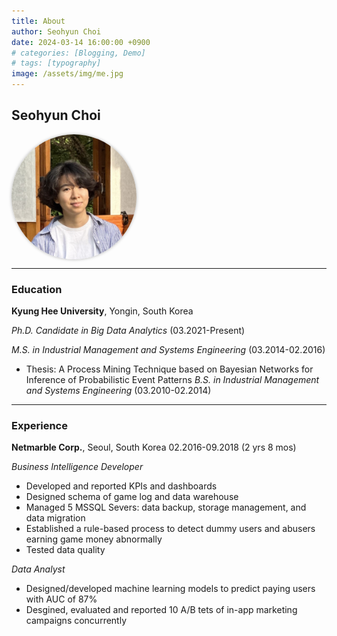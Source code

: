 ```yaml
---
title: About
author: Seohyun Choi
date: 2024-03-14 16:00:00 +0900
# categories: [Blogging, Demo]
# tags: [typography]
image: /assets/img/me.jpg
---
```


## **Seohyun Choi**

<div class="circle-image"><img src="/assets/img/me.jpg" alt="My Rectangular Image"></div>

<style>
.circle-image {
    width: 200px;
    height: 200px;
    border-radius: 50%;
    overflow: hidden;
    box-shadow: 0 0 5px rgba(0, 0, 0, 0.3);
}.circle-image img {
        width: 100%;
        height: 100%;
        object-fit: cover;
}
</style>

<!-- ![Me](/assets/img/me.jpg) -->

---

### Education
**Kyung Hee University**, Yongin, South Korea

_Ph.D. Candidate in Big Data Analytics_ (03.2021-Present)

_M.S. in Industrial Management and Systems Engineering_ (03.2014-02.2016)
- Thesis: A Process Mining Technique based on Bayesian Networks for Inference of Probabilistic Event Patterns
_B.S. in Industrial Management and Systems Engineering_ (03.2010-02.2014)

---

### Experience

**Netmarble Corp.**, Seoul, South Korea
02.2016-09.2018 (2 yrs 8 mos)

_Business Intelligence Developer_
- Developed and reported KPIs and dashboards
- Designed schema of game log and data warehouse
- Managed 5 MSSQL Severs: data backup, storage management, and data migration
- Established a rule-based process to detect dummy users and abusers earning game money abnormally
- Tested data quality

_Data Analyst_
- Designed/developed machine learning models to predict paying users with AUC of 87%
- Desgined, evaluated and reported 10 A/B tets of in-app marketing campaigns concurrently 